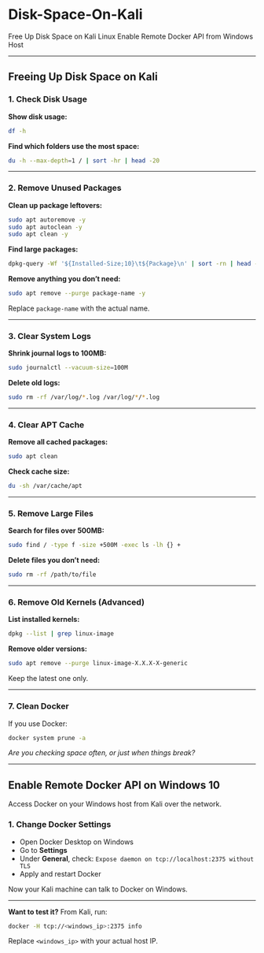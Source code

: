 # Disk-Space-On-Kali

Free Up Disk Space on Kali Linux
Enable Remote Docker API from Windows Host

---

## Freeing Up Disk Space on Kali

### 1. Check Disk Usage

**Show disk usage:**

```bash
df -h
```

**Find which folders use the most space:**

```bash
du -h --max-depth=1 / | sort -hr | head -20
```

---

### 2. Remove Unused Packages

**Clean up package leftovers:**

```bash
sudo apt autoremove -y  
sudo apt autoclean -y  
sudo apt clean -y
```

**Find large packages:**

```bash
dpkg-query -Wf '${Installed-Size;10}\t${Package}\n' | sort -rn | head -20
```

**Remove anything you don’t need:**

```bash
sudo apt remove --purge package-name -y
```

Replace `package-name` with the actual name.

---

### 3. Clear System Logs

**Shrink journal logs to 100MB:**

```bash
sudo journalctl --vacuum-size=100M
```

**Delete old logs:**

```bash
sudo rm -rf /var/log/*.log /var/log/*/*.log
```

---

### 4. Clear APT Cache

**Remove all cached packages:**

```bash
sudo apt clean
```

**Check cache size:**

```bash
du -sh /var/cache/apt
```

---

### 5. Remove Large Files

**Search for files over 500MB:**

```bash
sudo find / -type f -size +500M -exec ls -lh {} +
```

**Delete files you don’t need:**

```bash
sudo rm -rf /path/to/file
```

---

### 6. Remove Old Kernels (Advanced)

**List installed kernels:**

```bash
dpkg --list | grep linux-image
```

**Remove older versions:**

```bash
sudo apt remove --purge linux-image-X.X.X-X-generic
```

Keep the latest one only.

---

### 7. Clean Docker

If you use Docker:

```bash
docker system prune -a
```

*Are you checking space often, or just when things break?*

---

## Enable Remote Docker API on Windows 10

Access Docker on your Windows host from Kali over the network.

### 1. Change Docker Settings

* Open Docker Desktop on Windows
* Go to **Settings**
* Under **General**, check:
  `Expose daemon on tcp://localhost:2375 without TLS`
* Apply and restart Docker

Now your Kali machine can talk to Docker on Windows.

---

**Want to test it?**
From Kali, run:

```bash
docker -H tcp://<windows_ip>:2375 info
```

Replace `<windows_ip>` with your actual host IP.
